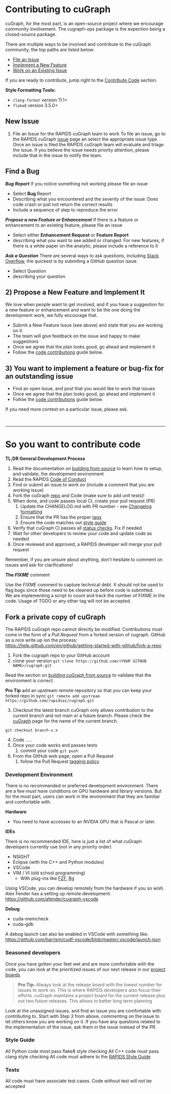 # Contributing to cuGraph
cuGraph, for the most part, is an open-source project where we encourage community involvement.  The cugraph-ops package is the expection being a closed-source package. 

There are multiple ways to be involved and contribute to the cuGraph community, the top paths are listed below:

* [File an Issue](https://github.com/rapidsai/docs/issues/new)
* [Implement a New Feature](https://docs.rapids.ai/contributing/code/#your-first-issue)
* [Work on an Existing Issue](#F)

If you are ready to contribute, jump right to the [Contribute Code](https://docs.rapids.ai/contributing/issues/) section.


__Style Formatting Tools:__
* `clang-format`  version 11.1+
* `flake8`        version 3.5.0+




## New Issue
1) File an Issue for the RAPIDS cuGraph team to work  <a name="issue"></a>
To file an issue, go to the RAPIDS cuGraph [issue](https://github.com/rapidsai/cugraph/issues/new/choose) page an select the appropriate issue type.  Once an issue is filed the RAPIDS cuGraph team will evaluate and triage the issue.  If you believe the issue needs priority attention, please include that in the issue to notify the team.


## Find a Bug
***Bug Report***</pr>
If you notice something not working please file an issue
-	Select **Bug** Report
-	Describing what you encountered and the severity of the issue:  Does code crash or just not return the correct results
-	Include a sequence of step to reproduce the error

***Propose a new Feature or Enhancement***
If there is a feature or enhancement to an existing feature, please file an issue

-	Select either **Enhancement Request** or **Feature Report**
-	describing what you want to see added or changed.  For new features, if there is a white paper on the analytic, please include a reference to it

***Ask a Question***
There are several ways to ask questions, including [Stack Overflow]( https://stackoverflow.com/), the quickest is by submiting a GitHub question issue.  

-	Select Question
-	describing your question



## 2) Propose a New Feature and Implement It <a name="implement"></a>

We love when people want to get involved, and if you have a suggestion for a new feature or enhancement and want to be the one doing the development work, we fully encourage that.  

- Submit a New Feature Issue (see above) and state that you are working on it.
- The team will give feedback on the issue and happy to make suggestions
- Once we agree that the plan looks good, go ahead and implement it
- Follow the [code contributions](#so-you-want-to-contribute-code) guide below.


## 3) You want to implement a feature or bug-fix for an outstanding issue <a name="bugfix"></a>
- Find an open Issue, and post that you would like to work that issues
- Once we agree that the plan looks good, go ahead and implement it
- Follow the [code contributions](#so-you-want-to-contribute-code) guide below.

If you need more context on a particular issue, please ask.

<br>

----


# So you want to contribute code

**TL;DR General Development Process**
1. Read the documentation on [building from source](./SOURCEBUILD.md) to learn how to setup, and validate, the development environment
2. Read the RAPIDS [Code of Conduct](https://docs.rapids.ai/resources/conduct/)
3. Find or submit an issue to work on (include a comment that you are working issue)
4. Fork the cuGraph [repo](#fork) and Code (make sure to add unit tests)!
5. When done, and code passes local CI, create your pull request (PR)
   1. Update the CHANGELOG.md with PR number - see [Changelog formatting](https://docs.rapids.ai/resources/changelog/)
   2. Ensure that the PR has the proper [tags](./PRTAGS.md)
   3. Ensure the code matches out [style guide](https://docs.rapids.ai/resources/style/) 
6. Verify that cuGraph CI passes all [status checks](https://help.github.com/articles/about-status-checks/). Fix if needed
7. Wait for other developers to review your code and update code as needed
8. Once reviewed and approved, a RAPIDS developer will merge your pull request

Remember, if you are unsure about anything, don't hesitate to comment on issues
and ask for clarifications!

**The _FIXME_** comment<pr>

Use the _FIXME_ comment to capture technical debt.  It should not be used to flag bugs since those need to be cleaned up before code is submitted.   
We are implementing a script to count and track the number of FIXME in the code.  Usage of TODO or any other tag will not be accepted.



## Fork a private copy of cuGraph <a name="fork"></a>
The RAPIDS cuGraph repo cannot directly be modified.  Contributions must come in the form of a *Pull Request* from a forked version of cugraph.    GitHub as a nice write up ion the process:  https://help.github.com/en/github/getting-started-with-github/fork-a-repo

1. Fork the cugraph repo to your GitHub account
2. clone your version 
```git clone https://github.com/<YOUR GITHUB NAME>/cugraph.git```


Read the section on [building cuGraph from source](./SOURCEBUILD.md) to validate that the environment is correct.  

**Pro Tip** add an upstream remote repository so that you can keep your forked repo in sync
```git remote add upstream https://github.com/rapidsai/cugraph.git```

3. Checkout the latest branch
cuGraph only allows contribution to the current branch and not main or a future branch.  Please check the [cuGraph](https://github.com/rapidsai/cugraph) page for the name of the current branch.

```git checkout branch-x.x```

4. Code .....
5. Once your code works and passes tests
   1. commit your code
    ```git push```
6. From the GitHub web page, open a Pull Request
   1. follow the Pull Request [tagging policy](./PRTAGS.md) 

### Development Environment

There is no recommended or preferred development environment.  There are a few *must have* conditions on GPU hardware and library versions.  But for the most part, users can work in the environment that they are familiar and comfortable with.  

**Hardware**

* You need to have accesses to an NVIDIA GPU that is Pascal or later.


**IDEs**

There is no recommended IDE, here is just a list of what cuGraph developers currently use (not in any priority order)

* NSIGHT
* Eclipse (with the C++ and Python modules)
* VSCode
* VIM / VI (old school programming)
  * With plug-ins like [FZF](https://github.com/junegunn/fzf), [Rg](https://github.com/BurntSushi/ripgrep)


Using VSCode, you can develop remotely from the hardware if you so wish.  Alex Fender has a setting up remote development:  https://github.com/afender/cugraph-vscode


**Debug**

* cuda-memcheck
* cuda-gdb


A debug launch can also be enabled in VSCode with something like:  https://github.com/harrism/cudf-vscode/blob/master/.vscode/launch.json


### Seasoned developers

Once you have gotten your feet wet and are more comfortable with the code, you
can look at the prioritized issues of our next release in our [project boards](https://github.com/rapidsai/cugraph/projects).

> **Pro Tip:** Always look at the release board with the lowest number for
issues to work on. This is where RAPIDS developers also focus their efforts.  cuGraph maintains a project board for the current release plus out two future releases.  This allows to better long term planning

Look at the unassigned issues, and find an issue you are comfortable with
contributing to. Start with _Step 3_ from above, commenting on the issue to let
others know you are working on it. If you have any questions related to the
implementation of the issue, ask them in the issue instead of the PR.


### Style Guide
All Python code most pass flake8 style checking
All C++ code must pass clang style checking
All code must adhere to the [RAPIDS Style Guide](https://docs.rapids.ai/resources/style/)

### Tests
All code must have associate test cases.  Code without test will not be accepted
